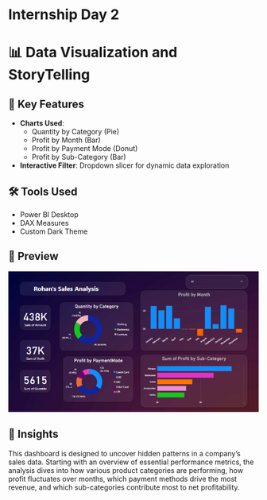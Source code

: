 # Internship Day 2

# 📊 Data Visualization and StoryTelling

## 🔹 Key Features

- **Charts Used**:
  - Quantity by Category (Pie)
  - Profit by Month (Bar)
  - Profit by Payment Mode (Donut)
  - Profit by Sub-Category (Bar)
- **Interactive Filter**: Dropdown slicer for dynamic data exploration

## 🛠 Tools Used

- Power BI Desktop  
- DAX Measures  
- Custom Dark Theme

## 📸 Preview

![Dashboard](DashBoard.png)

## 🚀 Insights

This dashboard is designed to uncover hidden patterns in a company’s sales data. Starting with an overview of essential performance metrics, the analysis dives into how various product categories are performing, how profit fluctuates over months, which payment methods drive the most revenue, and which sub-categories contribute most to net profitability.


